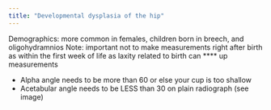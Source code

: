 ```yaml
---
title: "Developmental dysplasia of the hip"
---
```

Demographics: more common in females, children born in breech, and oligohydramnios 
Note: important not to make measurements right after birth as within the first week of life as laxity related to birth can **** up measurements
- Alpha angle needs to be more than 60 or else your cup is too shallow 
- Acetabular angle needs to be LESS than 30 on plain radiograph (see image)

